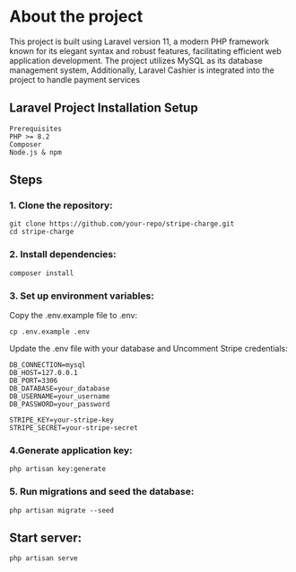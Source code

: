 

# About the project

This project is built using Laravel version 11, a modern PHP framework known for its elegant syntax and robust features, facilitating efficient web application development. The project utilizes MySQL as its database management system, Additionally, Laravel Cashier is integrated into the project to handle payment services

## Laravel Project Installation Setup
    Prerequisites
    PHP >= 8.2
    Composer
    Node.js & npm


## Steps

### 1. Clone the repository:
    git clone https://github.com/your-repo/stripe-charge.git
    cd stripe-charge



### 2. Install dependencies:

    composer install

### 3. Set up environment variables:
Copy the .env.example file to .env:

    cp .env.example .env

Update the .env file with your database and Uncomment Stripe credentials:

    DB_CONNECTION=mysql
    DB_HOST=127.0.0.1
    DB_PORT=3306
    DB_DATABASE=your_database
    DB_USERNAME=your_username
    DB_PASSWORD=your_password

    STRIPE_KEY=your-stripe-key
    STRIPE_SECRET=your-stripe-secret

### 4.Generate application key:

    php artisan key:generate

### 5. Run migrations and seed the database:

    php artisan migrate --seed


## Start server:

    php artisan serve

